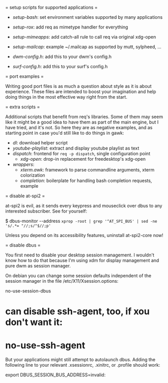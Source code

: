 
= setup scripts for supported applications =

- *setup-bash*: set environment variables supported by many applications
- *setup-rox*: add req as mimetype handler for everything
- *setup-mimeapps*: add catch-all rule to call req via original xdg-open
- *setup-mailcap*: example ~/.mailcap as supported by mutt, sylpheed, ...

- *dwm-config.h*: add this to your dwm's config.h
- *surf-config.h*: add this to your surf's config.h

= port examples =

Writing good port files is as much a question about style as it is about
experience. These files are intended to boost your imagination and help
doing things in the most effective way right from the start. 

= extra scripts =

Additional scripts that benefit from req's libraries. Some of them may
seem like it might be a good idea to have them as part of the main
engine, but I have tried, and it's not. So here they are as negative
examples, and as starting point in case you'd still like to do things
in gawk:

- *dl*: download helper script
- *youtube-playlist*: extract and display youtube playlist as text
- *dispatch*: frontend for `req -p dispatch`, single configuration point
  - *xdg-open*: drop-in replacement for freedesktop's xdg-open
- *wrappers*: 
  - *xterm.awk*: framework to parse commandline arguments, xterm colorization 
  - *completion*: boilerplate for handling bash completion requests, example

= disable at-spi2 =

at-spi2 is evil, as it sends every keypress and mouseclick over dbus
to any interested subscriber. See for yourself:

$ dbus-monitor --address `xprop -root | grep '^AT_SPI_BUS' | sed -ne 's/.*= "//;s/"$//;p'`

Unless you depend on its accessibility features, uninstall
at-spi2-core now!

= disable dbus =

You first need to disable your desktop session management. I wouldn't
know how to do that because I'm using xdm for display management and
pure dwm as session manager.

On debian you can change some session defaults independent of the
session manager in the file /etc/X11/Xsession.options:

no-use-session-dbus
# can disable ssh-agent, too, if xou don't want it:
# no-use-ssh-agent

But your applications might still attempt to autolaunch dbus. Adding
the following line to your relevant .xsessionrc, .xinitrc, or .profile
should work:

export DBUS_SESSION_BUS_ADDRESS=invalid:

